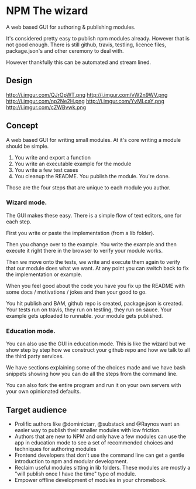 # NPM The wizard

A web based GUI for authoring & publishing modules.

It's considered pretty easy to publish npm modules already. 
However that is not good enough. There is still github, travis,
testling, licence files, package.json's and other ceremony to 
deal with.

However thankfully this can be automated and stream lined.

## Design

http://i.imgur.com/QJrOpWT.png
http://i.imgur.com/vW2n9WV.png
http://i.imgur.com/np2Ne2H.png
http://i.imgur.com/YvMLcaY.png
http://i.imgur.com/cZWBvwk.png

## Concept

A web based GUI for writing small modules. At it's core writing
a module should be simple. 

 1. You write and export a function
 2. You write an executable example for the module
 3. You write a few test cases
 4. You cleanup the README. You publish the module. You're done.

Those are the four steps that are unique to each module you author.

### Wizard mode.

The GUI makes these easy. There is a simple flow of text editors,
one for each step. 

First you write or paste the implementation (from a lib folder). 

Then you change over to the example. You write the example and then execute it right there in the browser to verify your module works.

Then we move onto the tests, we write and execute them again to
verify that our module does what we want. At any point you can
switch back to fix the implementation or example.

When you feel good about the code you have you fix up the README
with some docs / motivations / jokes and then your good to go.

You hit publish and BAM, github repo is created, package.json is
created. Your tests run on travis, they run on testling, they run
on sauce. Your example gets uploaded to runnable. your module gets
published.

### Education mode.

You can also use the GUI in education mode. This is like the wizard
but we show step by step how we construct your github repo and how
we talk to all the third party services.

We have sections explaining some of the choices made and we have 
bash snippets showing how you can do all the steps from the command
line.

You can also fork the entire program and run it on your own servers
with your own opinionated defaults.

## Target audience

 - Prolific authors like @dominictarr, @substack and @Raynos want
    an easier way to publish their smaller modules with low friction.
 - Authors that are new to NPM and only have a few modules can use
    the app in education mode to see a set of recommended choices
    and techniques for authoring modules
 - Frontend developers that don't use the command line can get a
    gentle introduction to npm and modular development.
 - Reclaim useful modules sitting in lib folders. These modules are
    mostly a "will publish once I have the time" type of module.
 - Empower offline development of modules in your chromebook.
